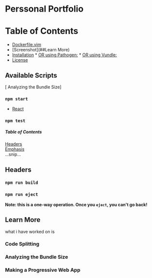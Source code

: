 # Perssonal Portfolio

Table of Contents
=================

  * [Dockerfile.vim](#dockerfilevim)
  * [Screenshot](##Learn More)
  * [Installation](#installation)
        * [OR using Pathogen:](#or-using-pathogen)
        * [OR using Vundle:](#or-using-vundle)
  * [License](#license)

## Available Scripts

[ Analyzing the Bundle Size]
### `npm start`

* [React](https://reactjs.org/docs/getting-started.html)

### `npm test`
##### Table of Contents  
[Headers](#headers)  
[Emphasis](#emphasis)  
...snip...    
<a name="headers"/>
## Headers

### `npm run build`


### `npm run eject`

**Note: this is a one-way operation. Once you `eject`, you can't go back!**



## Learn More
what i have worked on is 

### Code Splitting



### Analyzing the Bundle Size



### Making a Progressive Web App



